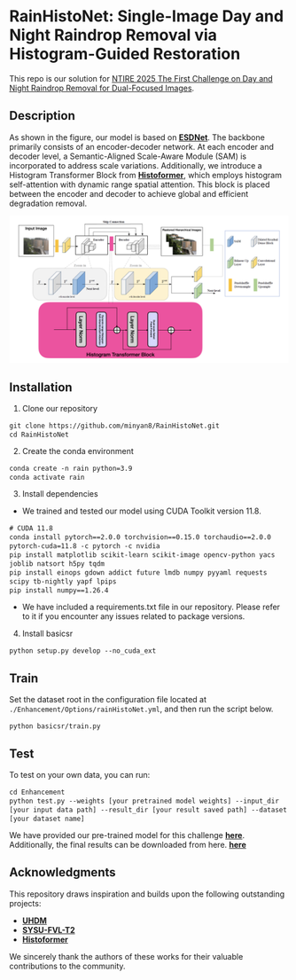 # **RainHistoNet**: Single-Image Day and Night Raindrop Removal via Histogram-Guided Restoration

This repo is our solution for [NTIRE 2025 The First Challenge on Day and Night Raindrop Removal for Dual-Focused Images](https://codalab.lisn.upsaclay.fr/competitions/21636#learn_the_details).

## Description

As shown in the figure, our model is based on [**ESDNet**](https://github.com/CVMI-Lab/UHDM). The backbone primarily consists of an encoder-decoder network. At each encoder and decoder level, a Semantic-Aligned Scale-Aware Module (SAM) is incorporated to address scale variations. Additionally, we introduce a Histogram Transformer Block from [**Histoformer**](https://github.com/CVMI-Lab/UHDM), which employs histogram self-attention with dynamic range spatial attention. This block is placed between the encoder and decoder to achieve global and efficient degradation removal.

![net](https://github.com/minyan8/RainHistoNet/blob/main/figs/net.png)

## Installation

1. Clone our repository

```
git clone https://github.com/minyan8/RainHistoNet.git
cd RainHistoNet
```

2. Create the conda environment

```
conda create -n rain python=3.9
conda activate rain
```

3. Install dependencies

- We trained and tested our model using CUDA Toolkit version 11.8.
```
# CUDA 11.8
conda install pytorch==2.0.0 torchvision==0.15.0 torchaudio==2.0.0 pytorch-cuda=11.8 -c pytorch -c nvidia
pip install matplotlib scikit-learn scikit-image opencv-python yacs joblib natsort h5py tqdm
pip install einops gdown addict future lmdb numpy pyyaml requests scipy tb-nightly yapf lpips
pip install numpy==1.26.4
```

- We have included a requirements.txt file in our repository. Please refer to it if you encounter any issues related to package versions.

4. Install basicsr

```
python setup.py develop --no_cuda_ext
```

## Train

Set the dataset root in the configuration file located at `./Enhancement/Options/rainHistoNet.yml`, and then run the script below.

```
python basicsr/train.py
```

## Test

To test on your own data, you can run:

```
cd Enhancement
python test.py --weights [your pretrained model weights] --input_dir [your input data path] --result_dir [your result saved path] --dataset [your dataset name]
```

We have provided our pre-trained model for this challenge [**here**](https://drive.google.com/drive/folders/19p8rnUJPwKt7nY1sAZFTfFkpbZW6dROo?usp=sharing).  Additionally, the final results can be downloaded from here. [**here**](https://drive.google.com/drive/folders/19p8rnUJPwKt7nY1sAZFTfFkpbZW6dROo?usp=sharing)

## Acknowledgments

This repository draws inspiration and builds upon the following outstanding projects:

- [**UHDM**](https://github.com/CVMI-Lab/UHDM) 
- [**SYSU-FVL-T2**](https://github.com/wangchx67/SYSU-FVL-T2) 
- [**Histoformer**](https://github.com/CVMI-Lab/UHDM)

We sincerely thank the authors of these works for their valuable contributions to the community.
